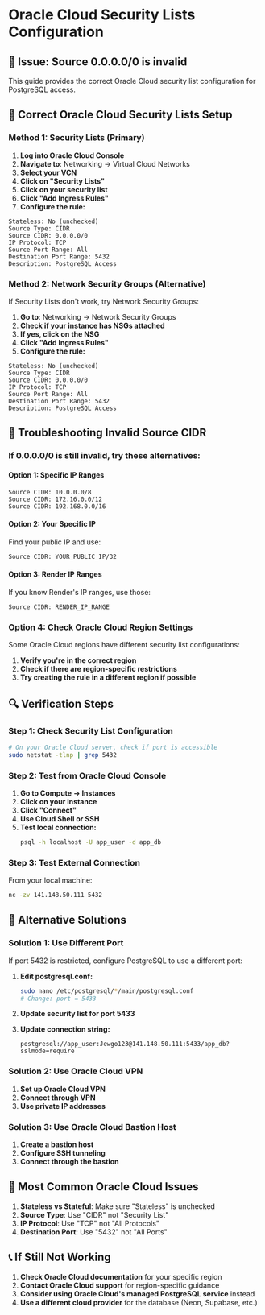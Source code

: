 # Oracle Cloud Security Lists Configuration

## 🚨 **Issue: Source 0.0.0.0/0 is invalid**

This guide provides the correct Oracle Cloud security list configuration for PostgreSQL access.

## 🔧 **Correct Oracle Cloud Security Lists Setup**

### **Method 1: Security Lists (Primary)**

1. **Log into Oracle Cloud Console**
2. **Navigate to**: Networking → Virtual Cloud Networks
3. **Select your VCN**
4. **Click on "Security Lists"**
5. **Click on your security list**
6. **Click "Add Ingress Rules"**
7. **Configure the rule:**

```
Stateless: No (unchecked)
Source Type: CIDR
Source CIDR: 0.0.0.0/0
IP Protocol: TCP
Source Port Range: All
Destination Port Range: 5432
Description: PostgreSQL Access
```

### **Method 2: Network Security Groups (Alternative)**

If Security Lists don't work, try Network Security Groups:

1. **Go to**: Networking → Network Security Groups
2. **Check if your instance has NSGs attached**
3. **If yes, click on the NSG**
4. **Click "Add Ingress Rules"**
5. **Configure the rule:**

```
Stateless: No (unchecked)
Source Type: CIDR
Source CIDR: 0.0.0.0/0
IP Protocol: TCP
Source Port Range: All
Destination Port Range: 5432
Description: PostgreSQL Access
```

## 🚨 **Troubleshooting Invalid Source CIDR**

### **If 0.0.0.0/0 is still invalid, try these alternatives:**

#### **Option 1: Specific IP Ranges**
```
Source CIDR: 10.0.0.0/8
Source CIDR: 172.16.0.0/12
Source CIDR: 192.168.0.0/16
```

#### **Option 2: Your Specific IP**
Find your public IP and use:
```
Source CIDR: YOUR_PUBLIC_IP/32
```

#### **Option 3: Render IP Ranges**
If you know Render's IP ranges, use those:
```
Source CIDR: RENDER_IP_RANGE
```

### **Option 4: Check Oracle Cloud Region Settings**

Some Oracle Cloud regions have different security list configurations:

1. **Verify you're in the correct region**
2. **Check if there are region-specific restrictions**
3. **Try creating the rule in a different region if possible**

## 🔍 **Verification Steps**

### **Step 1: Check Security List Configuration**
```bash
# On your Oracle Cloud server, check if port is accessible
sudo netstat -tlnp | grep 5432
```

### **Step 2: Test from Oracle Cloud Console**
1. **Go to Compute → Instances**
2. **Click on your instance**
3. **Click "Connect"**
4. **Use Cloud Shell or SSH**
5. **Test local connection:**
   ```bash
   psql -h localhost -U app_user -d app_db
   ```

### **Step 3: Test External Connection**
From your local machine:
```bash
nc -zv 141.148.50.111 5432
```

## 📝 **Alternative Solutions**

### **Solution 1: Use Different Port**
If port 5432 is restricted, configure PostgreSQL to use a different port:

1. **Edit postgresql.conf:**
   ```bash
   sudo nano /etc/postgresql/*/main/postgresql.conf
   # Change: port = 5433
   ```

2. **Update security list for port 5433**

3. **Update connection string:**
   ```
   postgresql://app_user:Jewgo123@141.148.50.111:5433/app_db?sslmode=require
   ```

### **Solution 2: Use Oracle Cloud VPN**
1. **Set up Oracle Cloud VPN**
2. **Connect through VPN**
3. **Use private IP addresses**

### **Solution 3: Use Oracle Cloud Bastion Host**
1. **Create a bastion host**
2. **Configure SSH tunneling**
3. **Connect through the bastion**

## 🎯 **Most Common Oracle Cloud Issues**

1. **Stateless vs Stateful**: Make sure "Stateless" is unchecked
2. **Source Type**: Use "CIDR" not "Security List"
3. **IP Protocol**: Use "TCP" not "All Protocols"
4. **Destination Port**: Use "5432" not "All Ports"

## 📞 **If Still Not Working**

1. **Check Oracle Cloud documentation** for your specific region
2. **Contact Oracle Cloud support** for region-specific guidance
3. **Consider using Oracle Cloud's managed PostgreSQL service** instead
4. **Use a different cloud provider** for the database (Neon, Supabase, etc.)
